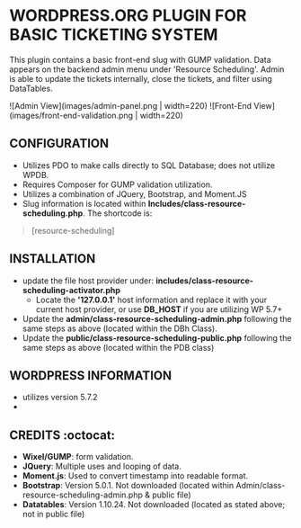 # WORDPRESS.ORG PLUGIN FOR BASIC TICKETING SYSTEM
This plugin contains a basic front-end slug with GUMP validation. Data appears on the backend admin menu under 'Resource Scheduling'. Admin is able to update the tickets internally, close the tickets, and filter using DataTables.

![Admin View](images/admin-panel.png | width=220)
![Front-End View](images/front-end-validation.png | width=220)
## CONFIGURATION
*   Utilizes PDO to make calls directly to SQL Database; does not utilize WPDB.
*   Requires Composer for GUMP validation utilization.
*   Utilizes a combination of JQuery, Bootstrap, and Moment.JS
*   Slug information is located within **Includes/class-resource-scheduling.php**. The shortcode is:
> [resource-scheduling]

## INSTALLATION
*   update the file host provider under: **includes/class-resource-scheduling-activator.php**
    *   Locate the **'127.0.0.1'** host information and replace it with your current host provider, or use **DB_HOST** if you are utilizing WP 5.7+
*   Update the **admin/class-resource-scheduling-admin.php** following the same steps as above (located within the DBh Class).
*   Update the **public/class-resource-scheduling-public.php** following the same steps as above (located within the PDB class)

## WORDPRESS INFORMATION
*   utilizes version 5.7.2
*   

## CREDITS :octocat:
*   __Wixel/GUMP__: form validation.
*   __JQuery__: Multiple uses and looping of data.
*   __Moment.js__: Used to convert timestamp into readable format.
*   __Bootstrap__: Version 5.0.1. Not downloaded (located within Admin/class-resource-scheduling-admin.php & public file)
*   __Datatables__: Version 1.10.24. Not downloaded (located as stated above; not in public file)
